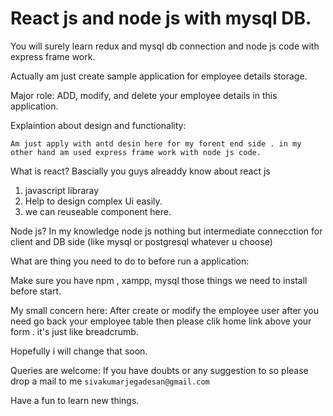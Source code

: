 # React js and node js with mysql DB.

You will surely learn redux and mysql db connection and node js code with express frame work.

Actually am just create sample application for employee details storage.

Major role:
   ADD, modify, and delete your employee details in this application.
   
   
 Explaintion about design and functionality:
    
    Am just apply with antd desin here for my forent end side . in my other hand am used express frame work with node js code.
    
    
What is react?
   Bascially you guys alreaddy know about react js
   1. javascript libraray 
   2. Help to design complex Ui easily.
   3. we can reuseable component here.

Node js?
  In my knowledge node js nothing but intermediate connecction for client and DB side (like mysql or postgresql whatever u choose)
  

What are thing you need to do to before run a application:

   Make sure you have npm , xampp, mysql those things we need to install before start.
   
My small concern here:
   After create or modify  the employee user after you need go back your employee table then please clik home link above your form . it's just like breadcrumb.
   
   Hopefully i will change that soon.
   
Queries are welcome:
    If you have doubts or any suggestion to so please drop a mail to me `sivakumarjegadesan@gmail.com`
 
 Have a fun to learn new things.
